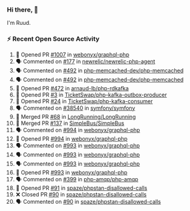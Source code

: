 ### Hi there, 👋

I'm Ruud.
 
### :zap: Recent Open Source Activity

<!--START_SECTION:activity-->
1. 💪 Opened PR [#1007](https://github.com/webonyx/graphql-php/pull/1007) in [webonyx/graphql-php](https://github.com/webonyx/graphql-php)
2. 🗣 Commented on [#177](https://github.com/newrelic/newrelic-php-agent/issues/177) in [newrelic/newrelic-php-agent](https://github.com/newrelic/newrelic-php-agent)
3. 🗣 Commented on [#492](https://github.com/php-memcached-dev/php-memcached/issues/492) in [php-memcached-dev/php-memcached](https://github.com/php-memcached-dev/php-memcached)
4. 🗣 Commented on [#492](https://github.com/php-memcached-dev/php-memcached/issues/492) in [php-memcached-dev/php-memcached](https://github.com/php-memcached-dev/php-memcached)
5. 💪 Opened PR [#472](https://github.com/arnaud-lb/php-rdkafka/pull/472) in [arnaud-lb/php-rdkafka](https://github.com/arnaud-lb/php-rdkafka)
6. 💪 Opened PR [#3](https://github.com/TicketSwap/php-kafka-outbox-producer/pull/3) in [TicketSwap/php-kafka-outbox-producer](https://github.com/TicketSwap/php-kafka-outbox-producer)
7. 💪 Opened PR [#24](https://github.com/TicketSwap/php-kafka-consumer/pull/24) in [TicketSwap/php-kafka-consumer](https://github.com/TicketSwap/php-kafka-consumer)
8. 🗣 Commented on [#38540](https://github.com/symfony/symfony/issues/38540) in [symfony/symfony](https://github.com/symfony/symfony)
9. 🎉 Merged PR [#68](https://github.com/LongRunning/LongRunning/pull/68) in [LongRunning/LongRunning](https://github.com/LongRunning/LongRunning)
10. 🎉 Merged PR [#137](https://github.com/SimpleBus/SimpleBus/pull/137) in [SimpleBus/SimpleBus](https://github.com/SimpleBus/SimpleBus)
11. 🗣 Commented on [#994](https://github.com/webonyx/graphql-php/issues/994) in [webonyx/graphql-php](https://github.com/webonyx/graphql-php)
12. 💪 Opened PR [#994](https://github.com/webonyx/graphql-php/pull/994) in [webonyx/graphql-php](https://github.com/webonyx/graphql-php)
13. 🗣 Commented on [#993](https://github.com/webonyx/graphql-php/issues/993) in [webonyx/graphql-php](https://github.com/webonyx/graphql-php)
14. 🗣 Commented on [#993](https://github.com/webonyx/graphql-php/issues/993) in [webonyx/graphql-php](https://github.com/webonyx/graphql-php)
15. 🗣 Commented on [#993](https://github.com/webonyx/graphql-php/issues/993) in [webonyx/graphql-php](https://github.com/webonyx/graphql-php)
16. 💪 Opened PR [#993](https://github.com/webonyx/graphql-php/pull/993) in [webonyx/graphql-php](https://github.com/webonyx/graphql-php)
17. 🗣 Commented on [#399](https://github.com/php-amqp/php-amqp/issues/399) in [php-amqp/php-amqp](https://github.com/php-amqp/php-amqp)
18. 💪 Opened PR [#91](https://github.com/spaze/phpstan-disallowed-calls/pull/91) in [spaze/phpstan-disallowed-calls](https://github.com/spaze/phpstan-disallowed-calls)
19. ❌ Closed PR [#90](https://github.com/spaze/phpstan-disallowed-calls/pull/90) in [spaze/phpstan-disallowed-calls](https://github.com/spaze/phpstan-disallowed-calls)
20. 🗣 Commented on [#90](https://github.com/spaze/phpstan-disallowed-calls/issues/90) in [spaze/phpstan-disallowed-calls](https://github.com/spaze/phpstan-disallowed-calls)
<!--END_SECTION:activity-->
